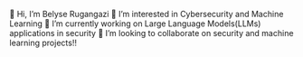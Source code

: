 👋 Hi, I’m Belyse Rugangazi
👀 I’m interested in Cybersecurity and Machine Learning
🌱 I’m currently working on Large Language Models(LLMs) applications in security
💞 I’m looking to collaborate on security and machine learning projects!!
<!--
**BelyseR/BelyseR** is a ✨ _special_ ✨ repository because its `README.md` (this file) appears on your GitHub profile.

Here are some ideas to get you started:

- 🔭 I’m currently working on ...
- 🌱 I’m currently learning ...
- 👯 I’m looking to collaborate on ...
- 🤔 I’m looking for help with ...
- 💬 Ask me about ...
- 📫 How to reach me: ...
- 😄 Pronouns: ...
- ⚡ Fun fact: ...
-->
